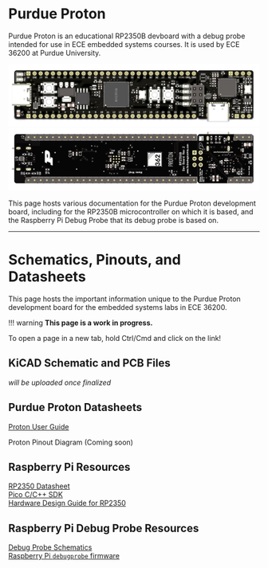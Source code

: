 # Purdue Proton

Purdue Proton is an educational RP2350B devboard with a debug probe intended for use in ECE embedded systems courses.  It is used by ECE 36200 at Purdue University.

![front board](assets/front.png)
![back board](assets/back.png)

This page hosts various documentation for the Purdue Proton development board, including for the RP2350B microcontroller on which it is based, and the Raspberry Pi Debug Probe that its debug probe is based on.

<hr>

# Schematics, Pinouts, and Datasheets

This page hosts the important information unique to the Purdue Proton development board for the embedded systems labs in ECE 36200.  

!!! warning
    **This page is a work in progress.**

To open a page in a new tab, hold Ctrl/Cmd and click on the link!

## KiCAD Schematic and PCB Files

*will be uploaded once finalized*

## Purdue Proton Datasheets

<!-- Proton User Guide (Coming soon)   -->
[Proton User Guide](assets/Proton%20User%20Guide.pdf)    
<!-- [Proton Pinout Diagram (WIP)]()   -->  
Proton Pinout Diagram (Coming soon)  
  
## Raspberry Pi Resources
[RP2350 Datasheet](https://datasheets.raspberrypi.com/rp2350/rp2350-datasheet.pdf)  
[Pico C/C++ SDK](https://datasheets.raspberrypi.com/pico/raspberry-pi-pico-c-sdk.pdf)  
[Hardware Design Guide for RP2350](https://datasheets.raspberrypi.com/rp2350/hardware-design-with-rp2350.pdf)  

## Raspberry Pi Debug Probe Resources
[Debug Probe Schematics](https://datasheets.raspberrypi.com/debug/raspberry-pi-debug-probe-schematics.pdf)  
[Raspberry Pi `debugprobe` firmware](https://github.com/raspberrypi/debugprobe)